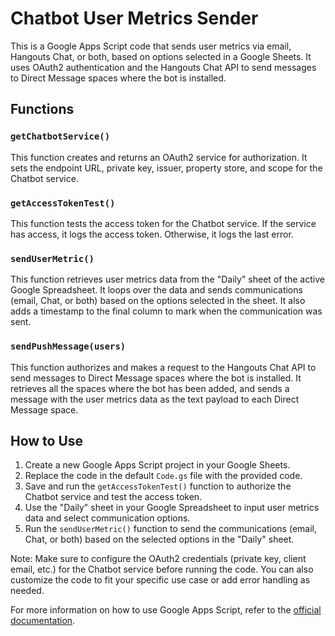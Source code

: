 # Chatbot User Metrics Sender

This is a Google Apps Script code that sends user metrics via email, Hangouts Chat, or both, based on options selected in a Google Sheets. It uses OAuth2 authentication and the Hangouts Chat API to send messages to Direct Message spaces where the bot is installed.

## Functions

### `getChatbotService()`
This function creates and returns an OAuth2 service for authorization. It sets the endpoint URL, private key, issuer, property store, and scope for the Chatbot service.

### `getAccessTokenTest()`
This function tests the access token for the Chatbot service. If the service has access, it logs the access token. Otherwise, it logs the last error.

### `sendUserMetric()`
This function retrieves user metrics data from the "Daily" sheet of the active Google Spreadsheet. It loops over the data and sends communications (email, Chat, or both) based on the options selected in the sheet. It also adds a timestamp to the final column to mark when the communication was sent.

### `sendPushMessage(users)`
This function authorizes and makes a request to the Hangouts Chat API to send messages to Direct Message spaces where the bot is installed. It retrieves all the spaces where the bot has been added, and sends a message with the user metrics data as the text payload to each Direct Message space.

## How to Use

1. Create a new Google Apps Script project in your Google Sheets.
2. Replace the code in the default `Code.gs` file with the provided code.
3. Save and run the `getAccessTokenTest()` function to authorize the Chatbot service and test the access token.
4. Use the "Daily" sheet in your Google Spreadsheet to input user metrics data and select communication options.
5. Run the `sendUserMetric()` function to send the communications (email, Chat, or both) based on the selected options in the "Daily" sheet.

Note: Make sure to configure the OAuth2 credentials (private key, client email, etc.) for the Chatbot service before running the code. You can also customize the code to fit your specific use case or add error handling as needed.

For more information on how to use Google Apps Script, refer to the [official documentation](https://developers.google.com/apps-script/docs).
